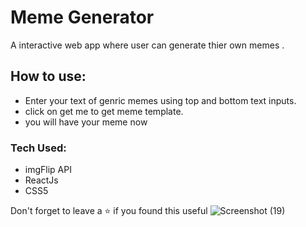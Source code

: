 # Meme Generator
A interactive web app where user can generate thier own memes .
## How to use:
- Enter your text of genric memes using top and bottom text inputs.
- click on get me to get meme template.
- you will have your meme now 
### Tech Used:
- imgFlip  API
- ReactJs
- CSS5

Don't forget to leave a ⭐ if you found this useful
![Screenshot (19)](https://user-images.githubusercontent.com/108976136/205941539-7fd3b4a7-87d6-4853-abc4-a6f9fc5b9dd8.png)
